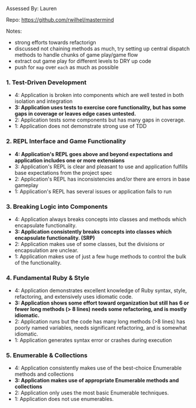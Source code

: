 Assessed By: Lauren

Repo: https://github.com/rwilhel/mastermind

Notes:

* strong efforts towards refactorign
* discussed not chaining methods as much, try setting up central dispatch methods to handle chunks of game play/game flow
* extract out game play for different levels to DRY up code
* push for `map` over `each` as much as possible

### 1. Test-Driven Development

* 4: Application is broken into components which are well tested in both isolation and integration
* **3: Application uses tests to exercise core functionality, but has some gaps in coverage or leaves edge cases untested.**
* 2: Application tests some components but has many gaps in coverage.
* 1: Application does not demonstrate strong use of TDD

### 2. REPL Interface and Game Functionality

* **4: Application's REPL goes above and beyond expectations and application includes one or more extensions**
* 3: Application's REPL is clear and pleasant to use and application fulfills base expectations from the project spec
* 2: Application's REPL has inconsistencies and/or there are errors in base gameplay
* 1: Application's REPL has several issues or application fails to run

### 3. Breaking Logic into Components

* 4: Application always breaks concepts into classes and methods which encapsulate functionality.
* **3: Application consistently breaks concepts into classes which encapsulate functionality. (SRP)**
* 2: Application makes use of some classes, but the divisions or encapsulation are unclear.
* 1: Application makes use of just a few huge methods to control the bulk of the functionality.

### 4. Fundamental Ruby & Style

* 4:  Application demonstrates excellent knowledge of Ruby syntax, style, refactoring, and extensively uses idiomatic code.
* **3:  Application shows some effort toward organization but still has 6 or fewer long methods (> 8 lines)  needs some refactoring, and is mostly idiomatic.**
* 2:  Application runs but the code has many long methods (>8 lines) has poorly named variables, needs significant refactoring, and is somewhat idiomatic.
* 1:  Application generates syntax error or crashes during execution

### 5. Enumerable & Collections

* 4: Application consistently makes use of the best-choice Enumerable methods and collections
* **3: Application makes use of appropriate Enumerable methods and collections**
* 2: Application only uses the most basic Enumerable techniques.
* 1: Application does not use enumerables.
